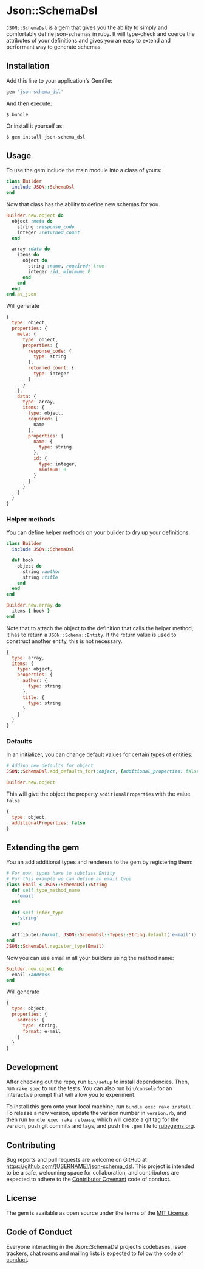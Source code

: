 # Json::SchemaDsl

`JSON::SchemaDsl` is a gem that gives you the ability to simply and comfortably
define json-schemas in ruby. It will type-check and coerce the attributes of
your definitions and gives you an easy to extend and performant way to generate
schemas.

## Installation

Add this line to your application's Gemfile:

```ruby
gem 'json-schema_dsl'
```

And then execute:

    $ bundle

Or install it yourself as:

    $ gem install json-schema_dsl

## Usage

To use the gem include the main module into a class of yours:

```rb
class Builder
  include JSON::SchemaDsl
end
```

Now that class has the ability to define new schemas for you.

```rb
Builder.new.object do
  object :meta do
    string :response_code
    integer :returned_count
  end

  array :data do
    items do
      object do
        string :name, required: true
        integer :id, minimum: 0
      end
    end
  end
end.as_json
```

Will generate

```js
{
  type: object,
  properties: {
    meta: {
      type: object,
      properties: {
        response_code: {
          type: string
        },
        returned_count: {
          type: integer
        }
      }
    },
    data: {
      type: array,
      items: {
        type: object,
        required: [
          name
        ],
        properties: {
          name: {
            type: string
          },
          id: {
            type: integer,
            minimum: 0
          }
        }
      }
    }
  }
}
```

### Helper methods

You can define helper methods on your builder to dry up your definitions.
```rb
class Builder
  include JSON::SchemaDsl

  def book
    object do
      string :author
      string :title
    end
  end
end

Builder.new.array do
  items { book }
end
```
Note that to attach the object to the definition that calls the helper method,
it has to return a `JSON::Schema::Entity`. If the return value is used to
construct another entity, this is not necessary.
```js
{
  type: array,
  items: {
    type: object,
    properties: {
      author: {
        type: string
      },
      title: {
        type: string
      }
    }
  }
}
```

### Defaults

In an initializer, you can change default values for certain types of entities:
```rb
# Adding new defaults for object
JSON::SchemaDsl.add_defaults_for(:object, {additional_properties: false})

Builder.new.object
```
This will give the object the property `additionalProperties` with the value
`false`.
```js
{
  type: object,
  additionalProperties: false
}
```

## Extending the gem

You an add additional types and renderers to the gem by registering them:
```rb
# For now, types have to subclass Entity
# For this example we can define an email type
class Email < JSON::SchemaDsl::String
  def self.type_method_name
    'email'
  end

  def self.infer_type
    'string'
  end

  attribute(:format, JSON::SchemaDsl::Types::String.default('e-mail'))
end
JSON::SchemaDsl.register_type(Email)
```
Now you can use email in all your builders using the method name:
```rb
Builder.new.object do
  email :address
end
```
Will generate
```js
{
  type: object,
  properties: {
    address: {
      type: string,
      format: e-mail
    }
  }
}
```

## Development

After checking out the repo, run `bin/setup` to install dependencies. Then, run `rake spec` to run the tests. You can also run `bin/console` for an interactive prompt that will allow you to experiment.

To install this gem onto your local machine, run `bundle exec rake install`. To release a new version, update the version number in `version.rb`, and then run `bundle exec rake release`, which will create a git tag for the version, push git commits and tags, and push the `.gem` file to [rubygems.org](https://rubygems.org).

## Contributing

Bug reports and pull requests are welcome on GitHub at https://github.com/[USERNAME]/json-schema_dsl. This project is intended to be a safe, welcoming space for collaboration, and contributors are expected to adhere to the [Contributor Covenant](http://contributor-covenant.org) code of conduct.

## License

The gem is available as open source under the terms of the [MIT License](https://opensource.org/licenses/MIT).

## Code of Conduct

Everyone interacting in the Json::SchemaDsl project’s codebases, issue trackers, chat rooms and mailing lists is expected to follow the [code of conduct](https://github.com/[USERNAME]/json-schema_dsl/blob/master/CODE_OF_CONDUCT.md).
